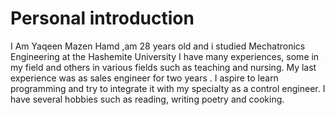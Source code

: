 # Personal introduction

I Am Yaqeen Mazen Hamd ,am 28 years old and i studied Mechatronics Engineering at the Hashemite University
I have many experiences, some in my field and others in various fields such as teaching and nursing.
My last experience was as sales engineer for two years .
I aspire to learn programming and try to integrate it with my specialty as a control engineer.
I have several hobbies such as reading, writing poetry and cooking.

